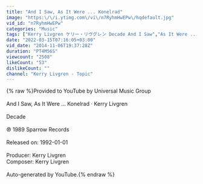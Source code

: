 ```yaml
---
title: "And I Saw, As It Were ... Konelrad"
image: "https:\/\/i.ytimg.com\/vi\/n7RyhmHwEPw\/hqdefault.jpg"
vid_id: "n7RyhmHwEPw"
categories: "Music"
tags: ["Kerry Livgren ケリー・リヴグレン Decade And I Saw","As It Were ... Konelrad"]
date: "2022-03-15T07:16:05+03:00"
vid_date: "2014-11-06T19:37:28Z"
duration: "PT4M56S"
viewcount: "2508"
likeCount: "53"
dislikeCount: ""
channel: "Kerry Livgren - Topic"
---
```

{% raw %}Provided to YouTube by Universal Music Group<br /><br />And I Saw, As It Were ... Konelrad · Kerry Livgren<br /><br />Decade<br /><br />℗ 1989 Sparrow Records<br /><br />Released on: 1992-01-01<br /><br />Producer: Kerry Livgren<br />Composer: Kerry Livgren<br /><br />Auto-generated by YouTube.{% endraw %}
